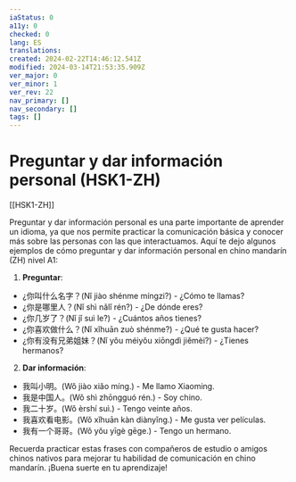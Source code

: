 ```yaml
---
iaStatus: 0
a11y: 0
checked: 0
lang: ES
translations: 
created: 2024-02-22T14:46:12.541Z
modified: 2024-03-14T21:53:35.909Z
ver_major: 0
ver_minor: 1
ver_rev: 22
nav_primary: []
nav_secondary: []
tags: []
---
```

# Preguntar y dar información personal (HSK1-ZH)

[[HSK1-ZH]]

Preguntar y dar información personal es una parte importante de aprender un idioma, ya que nos permite practicar la comunicación básica y conocer más sobre las personas con las que interactuamos. Aquí te dejo algunos ejemplos de cómo preguntar y dar información personal en chino mandarín (ZH) nivel A1:

1. **Preguntar**:
- ¿你叫什么名字？(Nǐ jiào shénme míngzi?) - ¿Cómo te llamas?
- ¿你是哪里人？(Nǐ shì nǎlǐ rén?) - ¿De dónde eres?
- ¿你几岁了？(Nǐ jǐ suì le?) - ¿Cuántos años tienes?
- ¿你喜欢做什么？(Nǐ xǐhuān zuò shénme?) - ¿Qué te gusta hacer?
- ¿你有没有兄弟姐妹？(Nǐ yǒu méiyǒu xiōngdì jiěmèi?) - ¿Tienes hermanos?

2. **Dar información**:
- 我叫小明。(Wǒ jiào xiǎo míng.) - Me llamo Xiaoming.
- 我是中国人。(Wǒ shì zhōngguó rén.) - Soy chino.
- 我二十岁。(Wǒ èrshí suì.) - Tengo veinte años.
- 我喜欢看电影。(Wǒ xǐhuān kàn diànyǐng.) - Me gusta ver películas.
- 我有一个哥哥。(Wǒ yǒu yīgè gēge.) - Tengo un hermano.

Recuerda practicar estas frases con compañeros de estudio o amigos chinos nativos para mejorar tu habilidad de comunicación en chino mandarín. ¡Buena suerte en tu aprendizaje!
